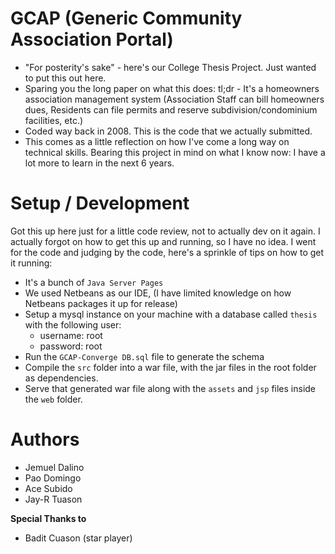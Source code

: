 GCAP (Generic Community Association Portal)
==========================

- "For posterity's sake" - here's our College Thesis Project. Just wanted to put this out here.
- Sparing you the long paper on what this does: tl;dr - It's a homeowners association management system (Association Staff can bill homeowners dues, Residents can file permits and reserve subdivision/condominium facilities, etc.)
- Coded way back in 2008. This is the code that we actually submitted.
- This comes as a little reflection on how I've come a long way on technical skills. Bearing this project in mind on what I know now: I have a lot more to learn in the next 6 years.

Setup / Development
==========================

Got this up here just for a little code review, not to actually dev on it again. I actually forgot on how to get this up and running, so I have no idea. I went for the code and judging by the code, here's a sprinkle of tips on how to get it running:

- It's a bunch of `Java Server Pages`
- We used Netbeans as our IDE, (I have limited knowledge on how Netbeans packages it up for release)
- Setup a mysql instance on your machine with a database called `thesis` with the following user: 
	- username: root
	- password: root
- Run the `GCAP-Converge DB.sql` file to generate the schema
- Compile the `src` folder into a war file, with the jar files in the root folder as dependencies.
- Serve that generated war file along with the `assets` and `jsp` files inside the `web` folder.

Authors
==========================

- Jemuel Dalino
- Pao Domingo
- Ace Subido
- Jay-R Tuason

**Special Thanks to**

- Badit Cuason (star player)
